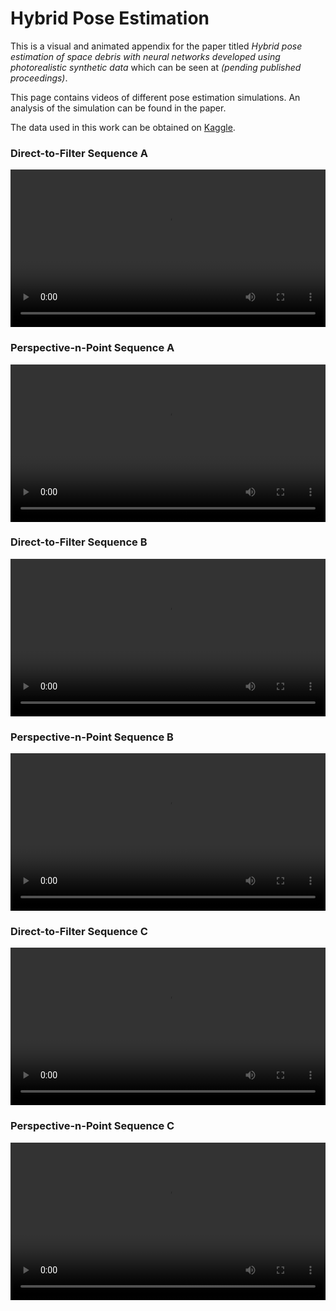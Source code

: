 # Hybrid Pose Estimation

This is a visual and animated appendix for the paper titled _Hybrid pose estimation of space debris with neural networks developed using photorealistic synthetic data_ which can be seen at _(pending published proceedings)_.

This page contains videos of different pose estimation simulations. An analysis of the simulation can be found in the paper.

The data used in this work can be obtained on <a href="https://www.kaggle.com/datasets/eberhardtkorf/synthetic-cubesat" target="_blank">Kaggle</a></td>.

### Direct-to-Filter Sequence A

<p align="center">
  <video width="100%" height="auto" src="assets/dtf_seq_a.mp4" controls="controls">
</p>

### Perspective-n-Point Sequence A

<p align="center">
  <video width="100%" height="auto" src="assets/pnp_seq_a.mp4" controls="controls">
</p>

### Direct-to-Filter Sequence B

<p align="center">
  <video width="100%" height="auto" src="assets/dtf_seq_b.mp4" controls="controls">
</p>

### Perspective-n-Point Sequence B

<p align="center">
  <video width="100%" height="auto" src="assets/pnp_seq_b.mp4" controls="controls">
</p>

### Direct-to-Filter Sequence C

<p align="center">
  <video width="100%" height="auto" src="assets/dtf_seq_c.mp4" controls="controls">
</p>

### Perspective-n-Point Sequence C

<p align="center">
  <video width="100%" height="auto" src="assets/pnp_seq_c.mp4" controls="controls">
</p>